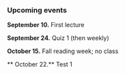 
### Upcoming events

**September 10.**  First lecture

**September 24.**  Quiz 1 (then weekly)

**October 15.** Fall reading week; no class

** October 22.**  Test 1

